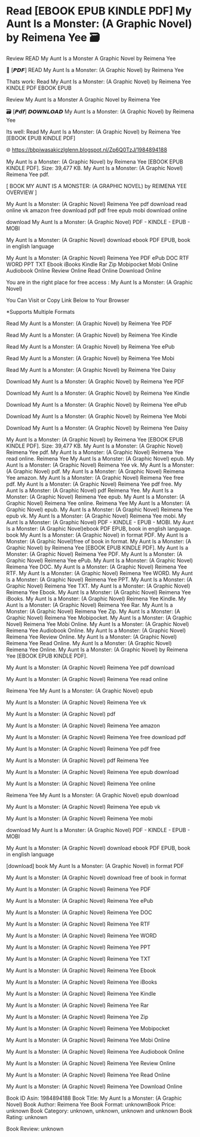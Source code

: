 # Read [EBOOK EPUB KINDLE PDF] My Aunt Is a Monster: (A Graphic Novel) by  Reimena Yee 🗃️
Review READ My Aunt Is a Monster A Graphic Novel by Reimena Yee

📝 [𝙋𝘿𝙁] READ My Aunt Is a Monster: (A Graphic Novel) by Reimena Yee

Thats work: Read My Aunt Is a Monster: (A Graphic Novel) by Reimena Yee KINDLE PDF EBOOK EPUB


Review My Aunt Is a Monster A Graphic Novel by Reimena Yee

🗃️ [𝙋𝙙𝙛] 𝘿𝙊𝙒𝙉𝙇𝙊𝘼𝘿 My Aunt Is a Monster: (A Graphic Novel) by Reimena Yee

Its well: Read My Aunt Is a Monster: (A Graphic Novel) by Reimena Yee [EBOOK EPUB KINDLE PDF]



🌐 https://bbpiwasakiczlglenn.blogspot.nl/Zp6Q0TzJ/1984894188



My Aunt Is a Monster: (A Graphic Novel) by Reimena Yee [EBOOK EPUB KINDLE PDF]. Size: 39,477 KB. My Aunt Is a Monster: (A Graphic Novel) Reimena Yee pdf.

[ BOOK MY AUNT IS A MONSTER: (A GRAPHIC NOVEL) by REIMENA YEE OVERVIEW ]

My Aunt Is a Monster: (A Graphic Novel) Reimena Yee pdf download read online vk amazon free download pdf pdf free epub mobi download online

download My Aunt Is a Monster: (A Graphic Novel) PDF - KINDLE - EPUB - MOBI

My Aunt Is a Monster: (A Graphic Novel) download ebook PDF EPUB, book in english language

My Aunt Is a Monster: (A Graphic Novel) Reimena Yee PDF ePub DOC RTF WORD PPT TXT Ebook iBooks Kindle Rar Zip Mobipocket Mobi Online Audiobook Online Review Online Read Online Download Online

You are in the right place for free access : My Aunt Is a Monster: (A Graphic Novel)

You Can Visit or Copy Link Below to Your Browser

*Supports Multiple Formats

Read My Aunt Is a Monster: (A Graphic Novel) by Reimena Yee PDF

Read My Aunt Is a Monster: (A Graphic Novel) by Reimena Yee Kindle

Read My Aunt Is a Monster: (A Graphic Novel) by Reimena Yee ePub

Read My Aunt Is a Monster: (A Graphic Novel) by Reimena Yee Mobi

Read My Aunt Is a Monster: (A Graphic Novel) by Reimena Yee Daisy

Download My Aunt Is a Monster: (A Graphic Novel) by Reimena Yee PDF

Download My Aunt Is a Monster: (A Graphic Novel) by Reimena Yee Kindle

Download My Aunt Is a Monster: (A Graphic Novel) by Reimena Yee ePub

Download My Aunt Is a Monster: (A Graphic Novel) by Reimena Yee Mobi

Download My Aunt Is a Monster: (A Graphic Novel) by Reimena Yee Daisy

My Aunt Is a Monster: (A Graphic Novel) by Reimena Yee [EBOOK EPUB KINDLE PDF]. Size: 39,477 KB. My Aunt Is a Monster: (A Graphic Novel) Reimena Yee pdf. My Aunt Is a Monster: (A Graphic Novel) Reimena Yee read online. Reimena Yee My Aunt Is a Monster: (A Graphic Novel) epub. My Aunt Is a Monster: (A Graphic Novel) Reimena Yee vk. My Aunt Is a Monster: (A Graphic Novel) pdf. My Aunt Is a Monster: (A Graphic Novel) Reimena Yee amazon. My Aunt Is a Monster: (A Graphic Novel) Reimena Yee free pdf. My Aunt Is a Monster: (A Graphic Novel) Reimena Yee pdf free. My Aunt Is a Monster: (A Graphic Novel) pdf Reimena Yee. My Aunt Is a Monster: (A Graphic Novel) Reimena Yee epub. My Aunt Is a Monster: (A Graphic Novel) Reimena Yee online. Reimena Yee My Aunt Is a Monster: (A Graphic Novel) epub. My Aunt Is a Monster: (A Graphic Novel) Reimena Yee epub vk. My Aunt Is a Monster: (A Graphic Novel) Reimena Yee mobi. My Aunt Is a Monster: (A Graphic Novel) PDF - KINDLE - EPUB - MOBI. My Aunt Is a Monster: (A Graphic Novel)ebook PDF EPUB, book in english language. book My Aunt Is a Monster: (A Graphic Novel) in format PDF. My Aunt Is a Monster: (A Graphic Novel)free of book in format. My Aunt Is a Monster: (A Graphic Novel) by Reimena Yee [EBOOK EPUB KINDLE PDF]. My Aunt Is a Monster: (A Graphic Novel) Reimena Yee PDF. My Aunt Is a Monster: (A Graphic Novel) Reimena Yee ePub. My Aunt Is a Monster: (A Graphic Novel) Reimena Yee DOC. My Aunt Is a Monster: (A Graphic Novel) Reimena Yee RTF. My Aunt Is a Monster: (A Graphic Novel) Reimena Yee WORD. My Aunt Is a Monster: (A Graphic Novel) Reimena Yee PPT. My Aunt Is a Monster: (A Graphic Novel) Reimena Yee TXT. My Aunt Is a Monster: (A Graphic Novel) Reimena Yee Ebook. My Aunt Is a Monster: (A Graphic Novel) Reimena Yee iBooks. My Aunt Is a Monster: (A Graphic Novel) Reimena Yee Kindle. My Aunt Is a Monster: (A Graphic Novel) Reimena Yee Rar. My Aunt Is a Monster: (A Graphic Novel) Reimena Yee Zip. My Aunt Is a Monster: (A Graphic Novel) Reimena Yee Mobipocket. My Aunt Is a Monster: (A Graphic Novel) Reimena Yee Mobi Online. My Aunt Is a Monster: (A Graphic Novel) Reimena Yee Audiobook Online. My Aunt Is a Monster: (A Graphic Novel) Reimena Yee Review Online. My Aunt Is a Monster: (A Graphic Novel) Reimena Yee Read Online. My Aunt Is a Monster: (A Graphic Novel) Reimena Yee Online. My Aunt Is a Monster: (A Graphic Novel) by Reimena Yee [EBOOK EPUB KINDLE PDF].

My Aunt Is a Monster: (A Graphic Novel) Reimena Yee pdf download

My Aunt Is a Monster: (A Graphic Novel) Reimena Yee read online

Reimena Yee My Aunt Is a Monster: (A Graphic Novel) epub

My Aunt Is a Monster: (A Graphic Novel) Reimena Yee vk

My Aunt Is a Monster: (A Graphic Novel) pdf

My Aunt Is a Monster: (A Graphic Novel) Reimena Yee amazon

My Aunt Is a Monster: (A Graphic Novel) Reimena Yee free download pdf

My Aunt Is a Monster: (A Graphic Novel) Reimena Yee pdf free

My Aunt Is a Monster: (A Graphic Novel) pdf Reimena Yee

My Aunt Is a Monster: (A Graphic Novel) Reimena Yee epub download

My Aunt Is a Monster: (A Graphic Novel) Reimena Yee online

Reimena Yee My Aunt Is a Monster: (A Graphic Novel) epub download

My Aunt Is a Monster: (A Graphic Novel) Reimena Yee epub vk

My Aunt Is a Monster: (A Graphic Novel) Reimena Yee mobi

download My Aunt Is a Monster: (A Graphic Novel) PDF - KINDLE - EPUB - MOBI

My Aunt Is a Monster: (A Graphic Novel) download ebook PDF EPUB, book in english language

[download] book My Aunt Is a Monster: (A Graphic Novel) in format PDF

My Aunt Is a Monster: (A Graphic Novel) download free of book in format

My Aunt Is a Monster: (A Graphic Novel) Reimena Yee PDF

My Aunt Is a Monster: (A Graphic Novel) Reimena Yee ePub

My Aunt Is a Monster: (A Graphic Novel) Reimena Yee DOC

My Aunt Is a Monster: (A Graphic Novel) Reimena Yee RTF

My Aunt Is a Monster: (A Graphic Novel) Reimena Yee WORD

My Aunt Is a Monster: (A Graphic Novel) Reimena Yee PPT

My Aunt Is a Monster: (A Graphic Novel) Reimena Yee TXT

My Aunt Is a Monster: (A Graphic Novel) Reimena Yee Ebook

My Aunt Is a Monster: (A Graphic Novel) Reimena Yee iBooks

My Aunt Is a Monster: (A Graphic Novel) Reimena Yee Kindle

My Aunt Is a Monster: (A Graphic Novel) Reimena Yee Rar

My Aunt Is a Monster: (A Graphic Novel) Reimena Yee Zip

My Aunt Is a Monster: (A Graphic Novel) Reimena Yee Mobipocket

My Aunt Is a Monster: (A Graphic Novel) Reimena Yee Mobi Online

My Aunt Is a Monster: (A Graphic Novel) Reimena Yee Audiobook Online

My Aunt Is a Monster: (A Graphic Novel) Reimena Yee Review Online

My Aunt Is a Monster: (A Graphic Novel) Reimena Yee Read Online

My Aunt Is a Monster: (A Graphic Novel) Reimena Yee Download Online

Book ID Asin: 1984894188
Book Title: My Aunt Is a Monster: (A Graphic Novel)
Book Author: Reimena Yee
Book Format: unknownBook Price: unknown
Book Category: unknown, unknown, unknown and unknown
Book Rating: unknown

Book Review: unknown
